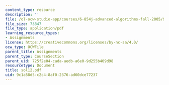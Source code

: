```yaml
---
content_type: resource
description: ''
file: /ol-ocw-studio-app/courses/6-854j-advanced-algorithms-fall-2005/9c1a58d5c2c48af02376ad60dce77237_sol12.pdf
file_size: 73847
file_type: application/pdf
learning_resource_types:
- Assignments
license: https://creativecommons.org/licenses/by-nc-sa/4.0/
ocw_type: OCWFile
parent_title: Assignments
parent_type: CourseSection
parent_uid: 725f2e04-cada-aedb-a6e0-9d255b409d98
resourcetype: Document
title: sol12.pdf
uid: 9c1a58d5-c2c4-8af0-2376-ad60dce77237
---
```


